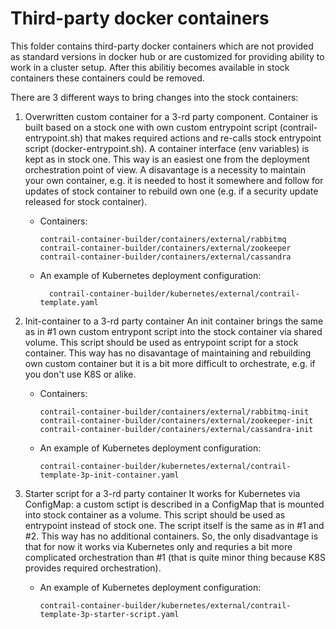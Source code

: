 # Third-party docker containers

This folder contains third-party docker containers which are not provided as standard versions in docker hub or are customized for providing ability to work in a cluster setup.
After this abilitiy becomes available in stock containers these containers could be removed.

There are 3 different ways to bring changes into the stock containers:

1. Overwritten custom container for a 3-rd party component.
Container is built based on a stock one with own custom entrypoint script (contrail-entrypoint.sh) that makes required actions and re-calls stock entrypoint script (docker-entrypoint.sh). A container interface (env variables) is kept as in stock one.
This way is an easiest one from the deployment orchestration point of view. A disavantage is a necessity to maintain your own container, e.g. it is needed to host it somewhere and follow for updates of stock container to rebuild own one (e.g. if a security update released for stock container).
    - Containers:
        ```
        contrail-container-builder/containers/external/rabbitmq
        contrail-container-builder/containers/external/zookeeper
        contrail-container-builder/containers/external/cassandra
        ```
    - An example of Kubernetes deployment configuration:
      ```
        contrail-container-builder/kubernetes/external/contrail-template.yaml
      ```

2. Init-container to a 3-rd party container
An init container brings the same as in #1 own custom entrypont script into the stock container via shared volume. This script should be used as entrypoint script for a stock container.
This way has no disavantage of maintaining and rebuilding own custom container but it is a bit more difficult to orchestrate, e.g. if you don't use K8S or alike.
    - Containers:
      ```
      contrail-container-builder/containers/external/rabbitmq-init
      contrail-container-builder/containers/external/zookeeper-init
      contrail-container-builder/containers/external/cassandra-init
      ```
    - An example of Kubernetes deployment configuration:
      ```
      contrail-container-builder/kubernetes/external/contrail-template-3p-init-container.yaml
      ```

3. Starter script for a 3-rd party container
It works for Kubernetes via ConfigMap: a custom sctipt is described in a ConfigMap that is mounted into stock container as a volume. This script should be used as entrypoint instead of stock one.
The script itself is the same as in #1 and #2.
This way has no additional containers. So, the only disadvantage is that for now it works via Kubernetes only and requries a bit more complicated orchestration than #1 (that is quite minor thing because K8S provides required orchestration).
    - An example of Kubernetes deployment configuration:
      ```
      contrail-container-builder/kubernetes/external/contrail-template-3p-starter-script.yaml
      ```
